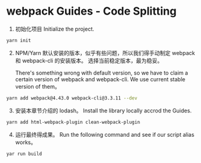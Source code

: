 # webpack Guides - Code Splitting

1. 初始化项目 
   Initialize the project.

```bash
yarn init
```

2. NPM/Yarn 默认安装的版本，似乎有些问题，所以我们得手动制定 webpack 和 webpack-cli 的安装版本。
   选择当前稳定版本，最为稳妥。

   There's something wrong with default version, so we have to claim a certain version of webpack and webpack-cli.
   We use current stable version of them。

```bash
yarn add webpack@4.43.0 webpack-cli@3.3.11 --dev
```

3. 安装本章节介绍的 lodash。
   Install the library locally accrod the Guides.

```bash
yarn add html-webpack-plugin clean-webpack-plugin
```

4. 运行最终得成果。
   Run the following command and see if our script alias works。

```
yar run build
```

